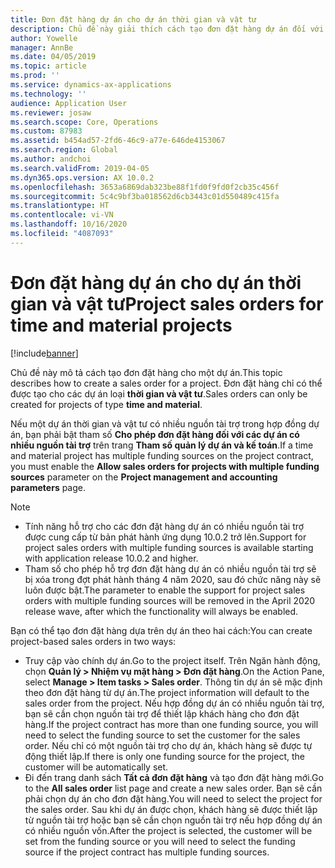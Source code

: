 ```yaml
---
title: Đơn đặt hàng dự án cho dự án thời gian và vật tư
description: Chủ đề này giải thích cách tạo đơn đặt hàng dự án đối với dự án thời gian và vật tư.
author: Yowelle
manager: AnnBe
ms.date: 04/05/2019
ms.topic: article
ms.prod: ''
ms.service: dynamics-ax-applications
ms.technology: ''
audience: Application User
ms.reviewer: josaw
ms.search.scope: Core, Operations
ms.custom: 87983
ms.assetid: b454ad57-2fd6-46c9-a77e-646de4153067
ms.search.region: Global
ms.author: andchoi
ms.search.validFrom: 2019-04-05
ms.dyn365.ops.version: AX 10.0.2
ms.openlocfilehash: 3653a6869dab323be88f1fd0f9fd0f2cb35c456f
ms.sourcegitcommit: 5c4c9bf3ba018562d6cb3443c01d550489c415fa
ms.translationtype: HT
ms.contentlocale: vi-VN
ms.lasthandoff: 10/16/2020
ms.locfileid: "4087093"
---
```

# <a name="project-sales-orders-for-time-and-material-projects"></a><span data-ttu-id="eb2ea-103">Đơn đặt hàng dự án cho dự án thời gian và vật tư</span><span class="sxs-lookup"><span data-stu-id="eb2ea-103">Project sales orders for time and material projects</span></span>

[!include[banner](../includes/banner.md)]

<span data-ttu-id="eb2ea-104">Chủ đề này mô tả cách tạo đơn đặt hàng cho một dự án.</span><span class="sxs-lookup"><span data-stu-id="eb2ea-104">This topic describes how to create a sales order for a project.</span></span> <span data-ttu-id="eb2ea-105">Đơn đặt hàng chỉ có thể được tạo cho các dự án loại **thời gian và vật tư**.</span><span class="sxs-lookup"><span data-stu-id="eb2ea-105">Sales orders can only be created for projects of type **time and material**.</span></span>

<span data-ttu-id="eb2ea-106">Nếu một dự án thời gian và vật tư có nhiều nguồn tài trợ trong hợp đồng dự án, bạn phải bật tham số **Cho phép đơn đặt hàng đối với các dự án có nhiều nguồn tài trợ** trên trang **Tham số quản lý dự án và kế toán**.</span><span class="sxs-lookup"><span data-stu-id="eb2ea-106">If a time and material project has multiple funding sources on the project contract, you must enable the **Allow sales orders for projects with multiple funding sources** parameter on the **Project management and accounting parameters** page.</span></span> 

> [!NOTE]
> - <span data-ttu-id="eb2ea-107">Tính năng hỗ trợ cho các đơn đặt hàng dự án có nhiều nguồn tài trợ được cung cấp từ bản phát hành ứng dụng 10.0.2 trở lên.</span><span class="sxs-lookup"><span data-stu-id="eb2ea-107">Support for project sales orders with multiple funding sources is available starting with application release 10.0.2 and higher.</span></span>
> - <span data-ttu-id="eb2ea-108">Tham số cho phép hỗ trợ đơn đặt hàng dự án có nhiều nguồn tài trợ sẽ bị xóa trong đợt phát hành tháng 4 năm 2020, sau đó chức năng này sẽ luôn được bật.</span><span class="sxs-lookup"><span data-stu-id="eb2ea-108">The parameter to enable the support for project sales orders with multiple funding sources will be removed in the April 2020 release wave, after which the functionality will always be enabled.</span></span>

<span data-ttu-id="eb2ea-109">Bạn có thể tạo đơn đặt hàng dựa trên dự án theo hai cách:</span><span class="sxs-lookup"><span data-stu-id="eb2ea-109">You can create project-based sales orders in two ways:</span></span>

- <span data-ttu-id="eb2ea-110">Truy cập vào chính dự án.</span><span class="sxs-lookup"><span data-stu-id="eb2ea-110">Go to the project itself.</span></span> <span data-ttu-id="eb2ea-111">Trên Ngăn hành động, chọn **Quản lý > Nhiệm vụ mặt hàng > Đơn đặt hàng**.</span><span class="sxs-lookup"><span data-stu-id="eb2ea-111">On the Action Pane, select **Manage > Item tasks > Sales order**.</span></span> <span data-ttu-id="eb2ea-112">Thông tin dự án sẽ mặc định theo đơn đặt hàng từ dự án.</span><span class="sxs-lookup"><span data-stu-id="eb2ea-112">The project information will default to the sales order from the project.</span></span> <span data-ttu-id="eb2ea-113">Nếu hợp đồng dự án có nhiều nguồn tài trợ, bạn sẽ cần chọn nguồn tài trợ để thiết lập khách hàng cho đơn đặt hàng.</span><span class="sxs-lookup"><span data-stu-id="eb2ea-113">If the project contract has more than one funding source, you will need to select the funding source to set the customer for the sales order.</span></span> <span data-ttu-id="eb2ea-114">Nếu chỉ có một nguồn tài trợ cho dự án, khách hàng sẽ được tự động thiết lập.</span><span class="sxs-lookup"><span data-stu-id="eb2ea-114">If there is only one funding source for the project, the customer will be automatically set.</span></span>
- <span data-ttu-id="eb2ea-115">Đi đến trang danh sách **Tất cả đơn đặt hàng** và tạo đơn đặt hàng mới.</span><span class="sxs-lookup"><span data-stu-id="eb2ea-115">Go to the **All sales order** list page and create a new sales order.</span></span> <span data-ttu-id="eb2ea-116">Bạn sẽ cần phải chọn dự án cho đơn đặt hàng.</span><span class="sxs-lookup"><span data-stu-id="eb2ea-116">You will need to select the project for the sales order.</span></span> <span data-ttu-id="eb2ea-117">Sau khi dự án được chọn, khách hàng sẽ được thiết lập từ nguồn tài trợ hoặc bạn sẽ cần chọn nguồn tài trợ nếu hợp đồng dự án có nhiều nguồn vốn.</span><span class="sxs-lookup"><span data-stu-id="eb2ea-117">After the project is selected, the customer will be set from the funding source or you will need to select the funding source if the project contract has multiple funding sources.</span></span>


